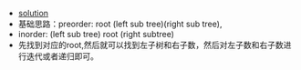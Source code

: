 + [solution](https://www.jiuzhang.com/solution/construct-binary-tree-from-preorder-and-inorder-traversal/#tag-highlight-lang-cpp)
+ 基础思路：preorder: root (left sub tree)(right sub tree), 
+ inorder: (left sub tree) root (right subtree)
+ 先找到对应的root,然后就可以找到左子树和右子数，然后对左子数和右子数进行迭代或者递归即可。
